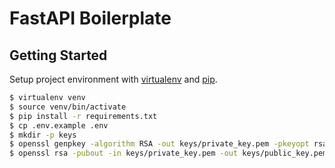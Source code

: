 # FastAPI Boilerplate

## Getting Started

Setup project environment with [virtualenv](https://pypi.org/project/virtualenv/) and [pip](https://pypi.org/project/pip/).


```bash
$ virtualenv venv
$ source venv/bin/activate
$ pip install -r requirements.txt
$ cp .env.example .env
$ mkdir -p keys
$ openssl genpkey -algorithm RSA -out keys/private_key.pem -pkeyopt rsa_keygen_bits:2048
$ openssl rsa -pubout -in keys/private_key.pem -out keys/public_key.pem


```

